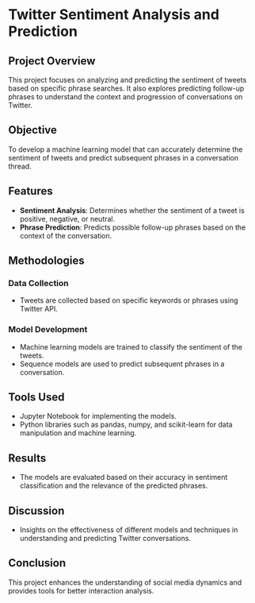 # Twitter Sentiment Analysis and Prediction

## Project Overview
This project focuses on analyzing and predicting the sentiment of tweets based on specific phrase searches. It also explores predicting follow-up phrases to understand the context and progression of conversations on Twitter.

## Objective
To develop a machine learning model that can accurately determine the sentiment of tweets and predict subsequent phrases in a conversation thread.

## Features
- **Sentiment Analysis**: Determines whether the sentiment of a tweet is positive, negative, or neutral.
- **Phrase Prediction**: Predicts possible follow-up phrases based on the context of the conversation.

## Methodologies
### Data Collection
- Tweets are collected based on specific keywords or phrases using Twitter API.

### Model Development
- Machine learning models are trained to classify the sentiment of the tweets.
- Sequence models are used to predict subsequent phrases in a conversation.

## Tools Used
- Jupyter Notebook for implementing the models.
- Python libraries such as pandas, numpy, and scikit-learn for data manipulation and machine learning.

## Results
- The models are evaluated based on their accuracy in sentiment classification and the relevance of the predicted phrases.

## Discussion
- Insights on the effectiveness of different models and techniques in understanding and predicting Twitter conversations.

## Conclusion
This project enhances the understanding of social media dynamics and provides tools for better interaction analysis.
